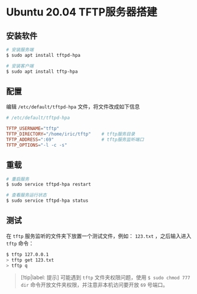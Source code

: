 # Ubuntu 20.04 TFTP服务器搭建

## 安装软件

```bash
# 安装服务端
$ sudo apt install tftpd-hpa

# 安装客户端
$ sudo apt install tftp-hpa
```

## 配置

编辑 `/etc/default/tftpd-hpa` 文件，将文件改成如下信息

```conf
# /etc/default/tftpd-hpa

TFTP_USERNAME="tftp"
TFTP_DIRECTORY="/home/iric/tftp"    # tftp服务目录
TFTP_ADDRESS=":69"                  # tftp服务监听端口
TFTP_OPTIONS="-l -c -s"
```

## 重载

```bash
# 重启服务
$ sudo service tftpd-hpa restart 

# 查看服务运行状态
$ sudo service tftpd-hpa status 
```

## 测试

在 `tftp` 服务监听的文件夹下放置一个测试文件，例如： `123.txt` ，之后输入进入 `tftp` 命令：

```bash
$ tftp 127.0.0.1
> tftp get 123.txt
> tftp q
```

> [!tip|label: 提示]
> 可能遇到 `tftp` 文件夹权限问题，使用 `$ sudo chmod 777 dir` 命令开放文件夹权限，并注意非本机访问要开放 `69` 号端口。
